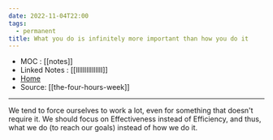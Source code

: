 ```yaml
---
date: 2022-11-04T22:00
tags:
  - permanent
title: What you do is infinitely more important than how you do it
---
```

- MOC : [[notes]]
- Linked Notes : [[llllIlIlIIllllI]]
- [Home](https://misudashi.ga/)
- Source: [[the-four-hours-week]]
----------
We tend to force ourselves to work a lot, even for something that doesn't require it. We should focus on Effectiveness instead of Efficiency, and thus, what we do (to reach our goals) instead of how we do it.